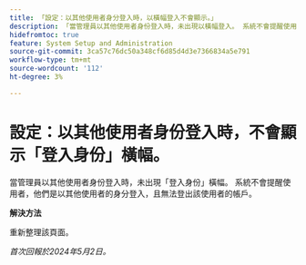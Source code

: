 ```yaml
---
title: 「設定：以其他使用者身分登入時，以橫幅登入不會顯示。」
description: 「當管理員以其他使用者身份登入時，未出現以橫幅登入。 系統不會提醒使用者，他們是以其他使用者的身分登入，且無法登出該使用者的帳戶。」
hidefromtoc: true
feature: System Setup and Administration
source-git-commit: 3ca57c76dc50a348cf6d85d4d3e7366834a5e791
workflow-type: tm+mt
source-wordcount: '112'
ht-degree: 3%

---
```



# 設定：以其他使用者身份登入時，不會顯示「登入身份」橫幅。

當管理員以其他使用者身份登入時，未出現「登入身份」橫幅。 系統不會提醒使用者，他們是以其他使用者的身分登入，且無法登出該使用者的帳戶。

**解決方法**

重新整理該頁面。

_首次回報於2024年5月2日。_
